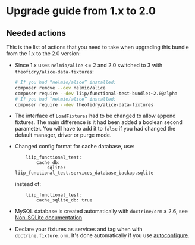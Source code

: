 # Upgrade guide from 1.x to 2.0

## Needed actions
This is the list of actions that you need to take when upgrading this bundle from the 1.x to the 2.0 version:

 *  Since 1.x uses `nelmio/alice` <= 2 and 2.0 switched to 3 with `theofidry/alice-data-fixtures`: 
    ```bash
    # If you had “nelmio/alice” installed:
    composer remove --dev nelmio/alice
    composer require --dev liip/functional-test-bundle:~2.0@alpha
    # If you had “nelmio/alice” installed:
    composer require --dev theofidry/alice-data-fixtures
    ```

 *  The interface of `LoadFixtures` had to be changed to allow append fixtures. The main difference is it had been added
    a boolean second parameter. You will have to add it to `false` if you had changed the default manager, driver
    or purge mode.

 *  Changed config format for cache database, use:
    ```
        liip_functional_test:
            cache_db:
                sqlite: liip_functional_test.services_database_backup.sqlite
    ```
    instead of:
    ```
        liip_functional_test:
            cache_sqlite_db: true
    ```

 * MySQL database is created automatically with `doctrine/orm` ≥ 2.6, see [Non-SQLite documentation](README.md#non-sqlite)
 * Declare your fixtures as services and tag when with `doctrine.fixture.orm`.
   It's done automatically if you use [autoconfigure](https://symfony.com/doc/current/service_container.html#service-container-services-load-example). 
